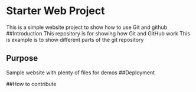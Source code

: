 # Starter Web Project
This is a simple website project to show how to use Git and github
##Introduction
This repository is for showing how Git and GitHub work
This is example is to show different parts of the git repository
## Purpose

Sample website with plenty of files for demos
##Deployment

##How to contribute